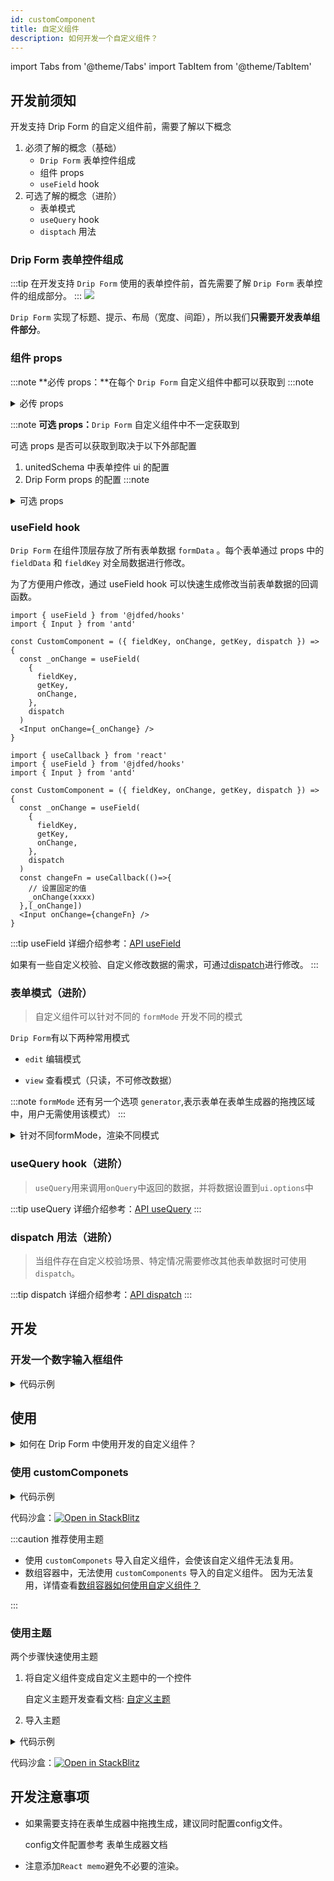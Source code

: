 ```yaml
---
id: customComponent
title: 自定义组件
description: 如何开发一个自定义组件？
---
```


import Tabs from '@theme/Tabs'
import TabItem from '@theme/TabItem'

## 开发前须知

开发支持 Drip Form 的自定义组件前，需要了解以下概念

1. 必须了解的概念（基础）
   - `Drip Form` 表单控件组成
   - 组件 props
   - `useField` hook
1. 可选了解的概念（进阶）
   - 表单模式
   - `useQuery` hook
   - `disptach` 用法

### Drip Form 表单控件组成

:::tip
在开发支持 `Drip Form` 使用的表单控件前，首先需要了解 `Drip Form` 表单控件的组成部分。
:::
![](https://img13.360buyimg.com/imagetools/jfs/t1/8978/25/20797/43362/63b52c27F35db8f94/3cd9b7b2d68e1f13.png)

`Drip Form` 实现了标题、提示、布局（宽度、间距），所以我们**只需要开发表单组件部分**。

### 组件 props

:::note
**必传 props：**在每个 `Drip Form` 自定义组件中都可以获取到
:::note

<details>
<summary>必传 props</summary>

```typescript
export declare type CommonProps = {
  //表单绑定的数据key
  fieldKey: string
  //表单的数据
  fieldData: any
  //操作全局状态的方法
  dispatch: Dispatch
  /**
   * 获取fieldKey在unitedSchema、uiSchema、dataSchema中的路径
   * 用于配合dispatch修改全局状态
   */
  getKey: GetKey
}
```

- dispatch 用法参考下面介绍；
- getKey 的用法详细查看：[API getKey](../API/utils/getkey)

</details>

:::note
**可选 props：**`Drip Form` 自定义组件中不一定获取到

可选 props 是否可以获取到取决于以下外部配置

1. unitedSchema 中表单控件 ui 的配置
1. Drip Form props 的配置
:::note
<details>

<summary>可选 props</summary>

```typescript
declare type DripFormEventType = {
  type: string
  payload: any
}
declare type DripFormEventFuncType = (event: DripFormEventType) => any

export declare type Props = Partial<{
  //unitedSchema中ui.style字段
  style: CSSProperties
  //用户无需关心，传递给useField
  onChange: string
  //用户无需关心，传递给useQuery
  queryFunc: (...args: any[]) => any
  //用户无需关心，传递给useQuery
  requestCache: boolean
  /**
   * 当前表单的模式
   * edit：当前表单为编辑模式
   * generator：当前表单是在form-generator的拖拽区域中
   * view：当前表单为只读模式
   */
  formMode: 'edit' | 'generator' | 'view'
  // onEvent的事件注册
  fireEvent: DripFormEventFuncType
}>
```

- `useField` 参考下面介绍：
- `useQuery` 参考下面介绍；
- `formMode` 参考下面表单模式介绍：
- `fireEvent` 用法详细参考：[API onEvent](../API/formProp/onEvent)

</details>

### useField hook

`Drip Form` 在组件顶层存放了所有表单数据 `formData` 。每个表单通过 props 中的`fieldData` 和 `fieldKey` 对全局数据进行修改。

为了方便用户修改，通过 useField hook 可以快速生成修改当前表单数据的回调函数。

<Tabs>
<TabItem label="事件中使用" value="event">

```tsx
import { useField } from '@jdfed/hooks'
import { Input } from 'antd'

const CustomComponent = ({ fieldKey, onChange, getKey, dispatch }) => {
  const _onChange = useField(
    {
      fieldKey,
      getKey,
      onChange,
    },
    dispatch
  )
  <Input onChange={_onChange} />
}
```

</TabItem>
<TabItem label="直接传递值" value="value">

```tsx
import { useCallback } from 'react'
import { useField } from '@jdfed/hooks'
import { Input } from 'antd'

const CustomComponent = ({ fieldKey, onChange, getKey, dispatch }) => {
  const _onChange = useField(
    {
      fieldKey,
      getKey,
      onChange,
    },
    dispatch
  )
  const changeFn = useCallback(()=>{
    // 设置固定的值
    _onChange(xxxx)
  },[_onChange])
  <Input onChange={changeFn} />
}
```

</TabItem>
</Tabs>


:::tip
useField 详细介绍参考：[API useField](../API/hooks/useField)

如果有一些自定义校验、自定义修改数据的需求，可通过[dispatch](customComponent#dispatch-%E7%94%A8%E6%B3%95%E8%BF%9B%E9%98%B6)进行修改。
:::

### 表单模式（进阶）

> 自定义组件可以针对不同的 `formMode` 开发不同的模式

`Drip Form`有以下两种常用模式

- `edit` 编辑模式

- `view` 查看模式（只读，不可修改数据）

:::note
`formMode` 还有另一个选项 `generator`,表示表单在表单生成器的拖拽区域中，用户无需使用该模式）
:::

<details>
<summary>针对不同formMode，渲染不同模式</summary>

```tsx
import React, { memo } from 'react'
import { InputNumber } from 'antd'
import { useField } from '@jdfed/hooks'

const NumberField = ({
  onChange,
  fieldData,
  fieldKey,
  dispatch,
  getKey,
  formMode,
  ...restProps
}) => {
  const _onChange = useField(
    { fieldKey, onChange, getKey },
    dispatch
  )
  //highlight-start
  // 查看 模式
  if (formMode === 'view') return fieldData || null
  // 编辑模式
  return (
    <InputNumber
      onChange={_onChange}
      value={fieldData}
      {...restProps}
    />
  )
  //highlight-end
}
export const numberField = memo(NumberField)
```

</details>


### useQuery hook（进阶）

> `useQuery`用来调用`onQuery`中返回的数据，并将数据设置到`ui.options`中

:::tip
useQuery 详细介绍参考：[API useQuery](../API/hooks/useQuery)
:::

### dispatch 用法（进阶）

> 当组件存在自定义校验场景、特定情况需要修改其他表单数据时可使用`dispatch`。

:::tip
dispatch 详细介绍参考：[API dispatch](../API/utils/dispatch)
:::

## 开发

### 开发一个数字输入框组件

<details>
<summary>代码示例</summary>

```tsx
import React, { memo } from 'react'
import { InputNumber } from 'antd'
import { useField } from '@jdfed/hooks'

const NumberField = ({
  onChange,
  fieldData,
  fieldKey,
  dispatch,
  getKey,
  formMode,
  ...restProps
}) => {
  const _onChange = useField(
    { fieldKey, onChange, getKey },
    dispatch
  )
  // view 查看模式
  if (formMode === 'view') return fieldData || null
	// edit 编辑模式
  return (
    <InputNumber
      onChange={_onChange}
      value={fieldData}
      {...restProps}
    />
  )
}

export const numberField = memo(NumberField)
```

</details>

## 使用

<details>
<summary>如何在 Drip Form 中使用开发的自定义组件？</summary>

`Drip Form` 有两种导入自定义组件的方法。
- 使用 **customComponets**
- 使用 **主题**

可以**根据自定义组件的使用程度、组件是否需要复用来选择**使用哪种方法。
- 自定义组件只在当前表单使用，则使用 **customComponents** 导入使用；
- 自定义组件后续可能在其他场景或表单中使用，则使用 **主题**；

</details>

### 使用 customComponets

<details>
<summary>代码示例</summary>

<Tabs>
<TabItem value="App.ts" label="App.tsx">

```tsx
import DripForm from '@jdfed/drip-form';
import antd from '@jdfed/drip-form-theme-antd';
import unitedSchema from './unitedSchema';
//highlight-next-line
import { numberField } from './numberField';
import '@jdfed/drip-form/dist/index.css';
import '@jdfed/drip-form-theme-antd/dist/index.css';
import 'antd/dist/antd.css';

// 需要和fieldKey一致
// highlight-start
const customComponents = {
  number_lAjBzU: numberField,
  number_QmKL9J: numberField,
};
// highlight-end

function App() {
  return (
    <DripForm
      // 表单配置文件
      unitedSchema={unitedSchema}
      // 导入antd主题
      uiComponents={{ antd }}
      //导入自定义组件
			// highlight-next-line
      customComponents={customComponents}
    ></DripForm>
  );
}

export default App;

```

</TabItem>
<TabItem value="numberField" label="numberField">

```tsx
/**
 * 自定义nubmer组件
 */
import { memo } from 'react';
import { InputNumber } from 'antd';
import { useField } from '@jdfed/hooks';
import { CommonProps } from './global';

const NumberField = ({
  onChange,
  fieldData,
  fieldKey,
  dispatch,
  getKey,
  formMode,
  ...restProps
}: CommonProps) => {
  const _onChange = useField({ fieldKey, onChange, getKey }, dispatch);
  // view 查看模式
  if (formMode === 'view') return fieldData || null;
  // edit 编辑模式
  return <InputNumber onChange={_onChange} value={fieldData} {...restProps} />;
};

export const numberField = memo(NumberField);

```

</TabItem>
<TabItem value="unitedSchema" label="unitedSchema">

```ts
export default {
  type: 'object',
  showError: 'change',
  ui: {},
  theme: 'antd',
  schema: [
    {
      type: 'string',
      title: '输入框',
      ui: {
        type: 'text',
        style: {
          width: '100%',
        },
      },
      fieldKey: 'text_5oOHZr',
    },
    {
      type: 'number',
      title: '数字输入框1',
      ui: {
        type: 'custom',
        description: {
          type: 'text',
          title: '第一次使用number自定义组件',
        },
      },
      fieldKey: 'number_lAjBzU',
    },
    {
      type: 'number',
      title: '数字输入框2',
      ui: {
        type: 'custom',
        description: {
          type: 'text',
          title: '第二次使用number自定义组件',
        },
      },
      fieldKey: 'number_QmKL9J',
    },
  ],
};

```

</TabItem>

</Tabs>

</details>

代码沙盒：[![Open in StackBlitz](https://developer.stackblitz.com/img/open_in_stackblitz.svg)](https://stackblitz.com/edit/drip-form-g6iq8d?file=src/App.tsx)


:::caution 推荐使用主题
- 使用 `customComponets` 导入自定义组件，会使该自定义组件无法复用。
- 数组容器中，无法使用 `customComponents` 导入的自定义组件。
	因为无法复用，详情查看[数组容器如何使用自定义组件？](https://github.com/JDFED/drip-form/discussions/185)

:::

### 使用主题
两个步骤快速使用主题

1. 将自定义组件变成自定义主题中的一个控件 

	自定义主题开发查看文档: [自定义主题](../advanced/customTheme)

2. 导入主题

<details>
<summary>代码示例</summary>

<Tabs>
<TabItem value="App.ts" label="App.tsx">

```tsx
/**
 * 使用主题导入自定义组件例子
 * 优点：组件可以重复使用，并且主题可以单独发布npm包，跨业务使用。
 */
import DripForm from '@jdfed/drip-form';
import antd from '@jdfed/drip-form-theme-antd';
import unitedSchema from './unitedSchema';
//highlight-next-line
import customTheme from './customTheme';
import '@jdfed/drip-form/dist/index.css';
import '@jdfed/drip-form-theme-antd/dist/index.css';
import 'antd/dist/antd.css';

function App() {
  return (
    <DripForm
      // 表单配置文件
      unitedSchema={unitedSchema}
      // 导入antd主题和自定义主题customTheme
			//highlight-next-line
      uiComponents={{ antd, customTheme }}
    ></DripForm>
  );
}

export default App;


```

</TabItem>
<TabItem value="customTheme/numberField" label="customTheme/numberField.tsx">

```tsx
/**
 * 自定义nubmer组件
 */
import { memo } from 'react';
import { InputNumber } from 'antd';
import { useField } from '@jdfed/hooks';
import { CommonProps } from '../global';

const NumberField = ({
  onChange,
  fieldData,
  fieldKey,
  dispatch,
  getKey,
  formMode,
  ...restProps
}: CommonProps) => {
  const _onChange = useField({ fieldKey, onChange, getKey }, dispatch);
  // view 查看模式
  if (formMode === 'view') return fieldData || null;
  // edit 编辑模式
  return <InputNumber onChange={_onChange} value={fieldData} {...restProps} />;
};

export const numberField = memo(NumberField);


```

</TabItem>
<TabItem value="customTheme/index.ts" label="customTheme/index.ts">

```ts
/**
 * 导出自定义主题 customTheme
 */
import { numberField } from './numberField';

//highlight-start
export default {
  number: numberField,
  // 自定义主题名字，随意取
  theme: 'customTheme',
};
//highlight-end
```

</TabItem>
<TabItem value="unitedSchema" label="unitedSchema">

```ts
// 表单配置文件

export default {
  type: 'object',
  showError: 'change',
  ui: {},
  theme: 'antd',
  schema: [
    {
      type: 'string',
      title: '输入框',
      ui: {
        type: 'text',
        style: {
          width: '100%',
        },
      },
      fieldKey: 'text_5oOHZr',
    },
    {
      type: 'number',
      title: '数字输入框1',
      ui: {
        // 需要和自定义主题名字一致
				//highlight-start
        theme: 'customTheme',
        type: 'number',
				//highlight-end
        description: {
          type: 'text',
          title: '第一次使用number自定义组件',
        },
      },
      fieldKey: 'number_lAjBzU',
    },
    {
      type: 'number',
      title: '数字输入框2',
      ui: {
        // 需要和自定义主题名字一致
				//highlight-start
        theme: 'customTheme',
        type: 'number',
				//highlight-end
        description: {
          type: 'text',
          title: '第二次使用number自定义组件',
        },
      },
      fieldKey: 'number_QmKL9J',
    },
  ],
};

```

</TabItem>
</Tabs>
</details>

代码沙盒：[![Open in StackBlitz](https://developer.stackblitz.com/img/open_in_stackblitz.svg)](https://stackblitz.com/edit/drip-form-oxx5gp?file=src/App.tsx)

## 开发注意事项

- 如果需要支持在表单生成器中拖拽生成，建议同时配置config文件。

	config文件配置参考 表单生成器文档

- 注意添加`React memo`避免不必要的渲染。
 